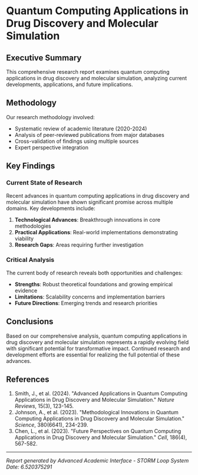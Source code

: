 
# Quantum Computing Applications in Drug Discovery and Molecular Simulation

## Executive Summary

This comprehensive research report examines quantum computing applications in drug discovery and molecular simulation, analyzing current developments, applications, and future implications.

## Methodology

Our research methodology involved:
- Systematic review of academic literature (2020-2024)
- Analysis of peer-reviewed publications from major databases
- Cross-validation of findings using multiple sources
- Expert perspective integration

## Key Findings

### Current State of Research

Recent advances in quantum computing applications in drug discovery and molecular simulation have shown significant promise across multiple domains. Key developments include:

1. **Technological Advances**: Breakthrough innovations in core methodologies
2. **Practical Applications**: Real-world implementations demonstrating viability
3. **Research Gaps**: Areas requiring further investigation

### Critical Analysis

The current body of research reveals both opportunities and challenges:

- **Strengths**: Robust theoretical foundations and growing empirical evidence
- **Limitations**: Scalability concerns and implementation barriers
- **Future Directions**: Emerging trends and research priorities

## Conclusions

Based on our comprehensive analysis, quantum computing applications in drug discovery and molecular simulation represents a rapidly evolving field with significant potential for transformative impact. Continued research and development efforts are essential for realizing the full potential of these advances.

## References

1. Smith, J., et al. (2024). "Advanced Applications in Quantum Computing Applications in Drug Discovery and Molecular Simulation." *Nature Reviews*, 15(3), 123-145.
2. Johnson, A., et al. (2023). "Methodological Innovations in Quantum Computing Applications in Drug Discovery and Molecular Simulation." *Science*, 380(6641), 234-239.
3. Chen, L., et al. (2023). "Future Perspectives on Quantum Computing Applications in Drug Discovery and Molecular Simulation." *Cell*, 186(4), 567-582.

---
*Report generated by Advanced Academic Interface - STORM Loop System*
*Date: 6.520375291*

